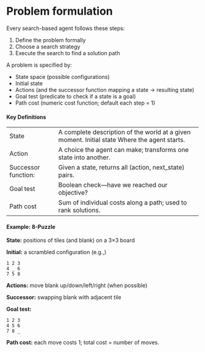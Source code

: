 # Problem formulation

Every search-based agent follows these steps:
1. Define the problem formally
1. Choose a search strategy
1. Execute the search to find a solution path

A problem is specified by:
- State space (possible configurations)
- Initial state
- Actions (and the successor function mapping a state -> resulting state)
- Goal test (predicate to check if a state is a goal)
- Path cost (numeric cost function; default each step = 1)

#### Key Definitions
| | |
| ------------- | ------------- |
| State | A complete description of the world at a given moment. Initial state Where the agent starts. |
| Action | A choice the agent can make; transforms one state into another. |
| Successor function: | Given a state, returns all (action, next_state) pairs. |
| Goal test | Boolean check—have we reached our objective? |
| Path cost | Sum of individual costs along a path; used to rank solutions. |

#### Example: 8-Puzzle
**State:** positions of tiles (and blank) on a 3×3 board

**Initial:** a scrambled configuration (e.g.,)
```
1 2 3
4 _ 6
7 5 8
```
**Actions:** move blank up/down/left/right (when possible)

**Successor:** swapping blank with adjacent tile

**Goal test:**
```
1 2 3
4 5 6
7 8 _
```
**Path cost:** each move costs 1; total cost = number of moves.

